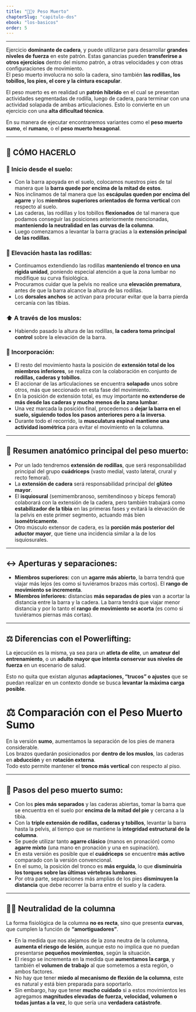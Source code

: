 ```yaml
---
title: "🏋🏽‍♀️ Peso Muerto"
chapterSlug: "capitulo-dos"
ebook: "los-basicos"
order: 5
---
```


---

Ejercicio **dominante de cadera**, y puede utilizarse para desarrollar **grandes niveles de fuerza** en este patrón. Estas ganancias pueden **transferirse a otros ejercicios** dentro del mismo patrón, a otras velocidades y con otras configuraciones de movimiento.  
El peso muerto involucra no solo la cadera, sino también **las rodillas, los tobillos, los pies, el core y la cintura escapular**.  

El peso muerto es en realidad un **patrón híbrido** en el cual se presentan actividades segmentadas de rodilla, luego de cadera, para terminar con una actividad solapada de ambas articulaciones. Esto lo convierte en un ejercicio con una **alta dificultad técnica**.  

En su manera de ejecutar encontraremos variantes como el **peso muerto sumo**, el **rumano**, o el **peso muerto hexagonal**.

---

## 🧭 CÓMO HACERLO

### 🔽 Inicio desde el suelo:
- Con la barra apoyada en el suelo, colocamos nuestros pies de tal manera que la **barra quede por encima de la mitad de estos**.  
- Nos inclinamos de tal manera que las **escápulas queden por encima del agarre** y los **miembros superiores orientados de forma vertical** con respecto al suelo.  
- Las caderas, las rodillas y los tobillos **flexionados** de tal manera que podamos conseguir las posiciones anteriormente mencionadas, **manteniendo la neutralidad en las curvas de la columna**.  
- Luego comenzamos a levantar la barra gracias a la **extensión principal de las rodillas**.  

### 🦵 Elevación hasta las rodillas:
- Continuamos extendiendo las rodillas **manteniendo el tronco en una rígida unidad**, poniendo especial atención a que la zona lumbar no modifique su curva fisiológica.  
- Procuramos cuidar que la pelvis no realice una **elevación prematura**, antes de que la barra alcance la altura de las rodillas.  
- Los **dorsales anchos** se activan para procurar evitar que la barra pierda cercanía con las tibias.

### ⬆️ A través de los muslos:
- Habiendo pasado la altura de las rodillas, **la cadera toma principal control** sobre la elevación de la barra.

### 🧍 Incorporación:
- El resto del movimiento hasta la posición de **extensión total de los miembros inferiores**, se realiza con la colaboración en conjunto de **rodillas, caderas y tobillos**.  
- El accionar de las articulaciones se encuentra **solapado** unos sobre otros, más que seccionado en esta fase del movimiento.  
- En la posición de extensión total, es muy importante **no extenderse de más desde las caderas y mucho menos de la zona lumbar**.  
- Una vez marcada la posición final, procedemos a **dejar la barra en el suelo, siguiendo todos los pasos anteriores pero a la inversa**.  
- Durante todo el recorrido, la **musculatura espinal mantiene una actividad isométrica** para evitar el movimiento en la columna.

---

## 🧠 Resumen anatómico principal del peso muerto:

- Por un lado tendremos **extensión de rodillas**, que será responsabilidad principal del grupo **cuádriceps** (vasto medial, vasto lateral, crural y recto femoral).  
- La **extensión de cadera** será responsabilidad principal del **glúteo mayor**.  
- El **isquiosural** (semimembranoso, semitendinoso y bíceps femoral) colaborará con la extensión de la cadera, pero también trabajará como **estabilizador de la tibia** en las primeras fases y evitará la elevación de la pelvis en este primer segmento, actuando más bien **isométricamente**.  
- Otro músculo extensor de cadera, es la **porción más posterior del aductor mayor**, que tiene una incidencia similar a la de los isquiosurales.

---

## ↔️ Aperturas y separaciones:

- **Miembros superiores:** con un **agarre más abierto**, la barra tendrá que viajar más lejos (es como si tuviéramos brazos más cortos). El **rango de movimiento se incrementa**.  
- **Miembros inferiores:** distancias **más separadas de pies** van a acortar la distancia entre la barra y la cadera. La barra tendrá que viajar menor distancia y por lo tanto el **rango de movimiento se acorta** (es como si tuviéramos piernas más cortas).

---

## ⚖️ Diferencias con el Powerlifting:

La ejecución es la misma, ya sea para un **atleta de elite**, un **amateur del entrenamiento**, o un **adulto mayor que intenta conservar sus niveles de fuerza** en un escenario de salud.  

Esto no quita que existan algunas **adaptaciones, “trucos” o ajustes** que se puedan realizar en un contexto donde se busca **levantar la máxima carga posible**.

# ⚖️ Comparación con el Peso Muerto Sumo

En la versión **sumo**, aumentamos la separación de los pies de manera considerable.  
Los brazos quedarán posicionados por **dentro de los muslos**, las caderas en **abducción** y en **rotación externa**.  
Todo esto permite mantener el **tronco más vertical** con respecto al piso.

---

## 🦵 Pasos del peso muerto sumo:

- Con los **pies más separados** y las caderas abiertas, tomar la barra que se encuentra en el suelo por **encima de la mitad del pie** y cercana a la tibia.  
- Con la **triple extensión de rodillas, caderas y tobillos**, levantar la barra hasta la pelvis, al tiempo que se mantiene la **integridad estructural de la columna**.  
- Se puede utilizar tanto **agarre clásico** (manos en pronación) como **agarre mixto** (una mano en pronación y una en supinación).  
- En esta versión es posible que el **cuádriceps** se encuentre **más activo** comparado con la versión convencional.  
- En el sumo, la posición del tronco es **más erguida**, lo que **disminuiría los torques sobre las últimas vértebras lumbares**.  
- Por otra parte, separaciones más amplias de los pies **disminuyen la distancia** que debe recorrer la barra entre el suelo y la cadera.

---

## 🧍‍♂️ Neutralidad de la columna

La forma fisiológica de la columna **no es recta**, sino que presenta **curvas**, que cumplen la función de **“amortiguadores”**.

- En la medida que nos alejamos de la zona neutra de la columna, **aumenta el riesgo de lesión**, aunque esto no implica que no puedan presentarse **pequeños movimientos**, según la situación.  
- El riesgo se incrementa en la medida que **aumentamos la carga**, y también el **volumen de trabajo** al que sometemos a esta región, o ambos factores.  
- No hay que tener **miedo al mecanismo de flexión de la columna**, este es natural y está bien preparada para soportarlo.  
- Sin embargo, hay que tener **mucho cuidado** si a estos movimientos les agregamos **magnitudes elevadas de fuerza, velocidad, volumen o todas juntas a la vez**, lo que sería una **verdadera catástrofe**.

